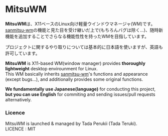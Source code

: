 # MitsuWM

**MitsuWM**は、X11ベースのLinux向け軽量ウインドウマネージャ(WM)です。 <br>
[sanmitsu-wm](https://github.com/Perukii/sanmitsu-wm)の機能と見た目を受け継いだ上で(もちろんバグは除く...)、随時新機能を追加することでさらなる機能性性を持ったWMを目指しています。

プロジェクトに関するやり取りについては基本的に日本語を使いますが、英語も許可しています。

**MitsuWM** is X11-based WM(window manager) provides **thoroughly lightweight** desktop envirounment for Linux. <br>
This WM basically inherits [sanmitsu-wm](https://github.com/Perukii/sanmitsu-wm)'s functions and appearance (except bugs...), and additionally provides some original functions.  

**We fundamentally use Japanese(language)** for conducting this project, **but you can use English** for commiting and sending issues/pull requests alternatively.

### Licence

MitsuWM is launched & managed by Tada Perukii (Tada Teruki). <br>
LICENCE : MIT
